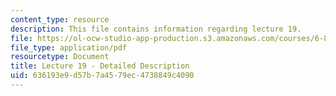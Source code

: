 ```yaml
---
content_type: resource
description: This file contains information regarding lecture 19.
file: https://ol-ocw-studio-app-production.s3.amazonaws.com/courses/6-851-advanced-data-structures-spring-2012/636193e9d57b7a4579ec4738849c4090_MIT6_851S12_Lecture19.pdf
file_type: application/pdf
resourcetype: Document
title: Lecture 19 - Detailed Description
uid: 636193e9-d57b-7a45-79ec-4738849c4090
---
```

